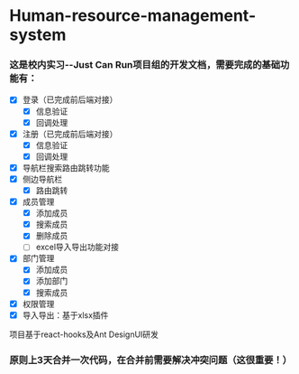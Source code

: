 # Human-resource-management-system

### 这是校内实习--Just Can Run项目组的开发文档，需要完成的基础功能有：

- [x] 登录（已完成前后端对接）
  - [x] 信息验证
  - [x] 回调处理
- [x] 注册（已完成前后端对接）
  - [x] 信息验证
  - [x] 回调处理
- [x] 导航栏搜索路由跳转功能
- [x] 侧边导航栏
  - [x] 路由跳转
- [x] 成员管理
  - [x] 添加成员
  - [x] 搜索成员
  - [x] 删除成员
  - [ ] excel导入导出功能对接
- [x] 部门管理
  - [x] 添加成员
  - [x] 添加部门
  - [x] 搜索成员
- [x] 权限管理
- [x] 导入导出：基于xlsx插件

项目基于react-hooks及Ant DesignUI研发

### 原则上3天合并一次代码，在合并前需要解决冲突问题（这很重要！）